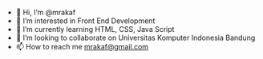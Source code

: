 - 👋 Hi, I’m @mrakaf
- 👀 I’m interested in Front End Development
- 🌱 I’m currently learning HTML, CSS, Java Script
- 💞️ I’m looking to collaborate on Universitas Komputer Indonesia Bandung
- 📫 How to reach me mrakaf@gmail.com

<!---
mrakaf/mrakaf is a ✨ special ✨ repository because its `README.md` (this file) appears on your GitHub profile.
You can click the Preview link to take a look at your changes.
--->
